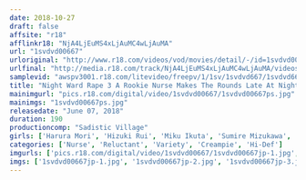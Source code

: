 ```yaml
---
date: 2018-10-27
draft: false
affsite: "r18"
afflinkr18: "NjA4LjEuMS4xLjAuMC4wLjAuMA"
url: "1svdvd00667"
urloriginal: "http://www.r18.com/videos/vod/movies/detail/-/id=1svdvd00667"
urlfinal: "http://media.r18.com/track/NjA4LjEuMS4xLjAuMC4wLjAuMA/videos/vod/movies/detail/-/id=1svdvd00667"
samplevid: "awspv3001.r18.com/litevideo/freepv/1/1sv/1svdvd667/1svdvd667_dmb_w.mp4"
title: "Night Ward Rape 3 A Rookie Nurse Makes The Rounds Late At Night By Herself, And Now She's Getting Fucked Out Of Her Mind In A Creampie Rape Assault!!"
mainimgurl: "pics.r18.com/digital/video/1svdvd00667/1svdvd00667ps.jpg"
mainimgs: "1svdvd00667ps.jpg"
releasedate: "June 07, 2018"
duration: 190
productioncomp: "Sadistic Village"
girls: ['Harura Mori', 'Hizuki Rui', 'Miku Ikuta', 'Sumire Mizukawa', 'Sena Asami']
categories: ['Nurse', 'Reluctant', 'Variety', 'Creampie', 'Hi-Def']
imgurls: ['pics.r18.com/digital/video/1svdvd00667/1svdvd00667jp-1.jpg', 'pics.r18.com/digital/video/1svdvd00667/1svdvd00667jp-2.jpg', 'pics.r18.com/digital/video/1svdvd00667/1svdvd00667jp-3.jpg', 'pics.r18.com/digital/video/1svdvd00667/1svdvd00667jp-4.jpg', 'pics.r18.com/digital/video/1svdvd00667/1svdvd00667jp-5.jpg', 'pics.r18.com/digital/video/1svdvd00667/1svdvd00667jp-6.jpg', 'pics.r18.com/digital/video/1svdvd00667/1svdvd00667jp-7.jpg', 'pics.r18.com/digital/video/1svdvd00667/1svdvd00667jp-8.jpg', 'pics.r18.com/digital/video/1svdvd00667/1svdvd00667jp-9.jpg', 'pics.r18.com/digital/video/1svdvd00667/1svdvd00667jp-10.jpg', 'pics.r18.com/digital/video/1svdvd00667/1svdvd00667jp-11.jpg', 'pics.r18.com/digital/video/1svdvd00667/1svdvd00667jp-12.jpg', 'pics.r18.com/digital/video/1svdvd00667/1svdvd00667jp-13.jpg', 'pics.r18.com/digital/video/1svdvd00667/1svdvd00667jp-14.jpg', 'pics.r18.com/digital/video/1svdvd00667/1svdvd00667jp-15.jpg', 'pics.r18.com/digital/video/1svdvd00667/1svdvd00667jp-16.jpg', 'pics.r18.com/digital/video/1svdvd00667/1svdvd00667jp-17.jpg', 'pics.r18.com/digital/video/1svdvd00667/1svdvd00667jp-18.jpg', 'pics.r18.com/digital/video/1svdvd00667/1svdvd00667jp-19.jpg', 'pics.r18.com/digital/video/1svdvd00667/1svdvd00667jp-20.jpg']
imgs: ['1svdvd00667jp-1.jpg', '1svdvd00667jp-2.jpg', '1svdvd00667jp-3.jpg', '1svdvd00667jp-4.jpg', '1svdvd00667jp-5.jpg', '1svdvd00667jp-6.jpg', '1svdvd00667jp-7.jpg', '1svdvd00667jp-8.jpg', '1svdvd00667jp-9.jpg', '1svdvd00667jp-10.jpg', '1svdvd00667jp-11.jpg', '1svdvd00667jp-12.jpg', '1svdvd00667jp-13.jpg', '1svdvd00667jp-14.jpg', '1svdvd00667jp-15.jpg', '1svdvd00667jp-16.jpg', '1svdvd00667jp-17.jpg', '1svdvd00667jp-18.jpg', '1svdvd00667jp-19.jpg', '1svdvd00667jp-20.jpg']
---
```

